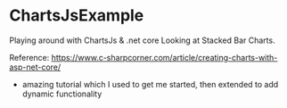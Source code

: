 # ChartsJsExample
Playing around with ChartsJs &amp; .net core
Looking at Stacked Bar Charts.

Reference: https://www.c-sharpcorner.com/article/creating-charts-with-asp-net-core/ 
- amazing tutorial which I used to get me started, then extended to add dynamic functionality
